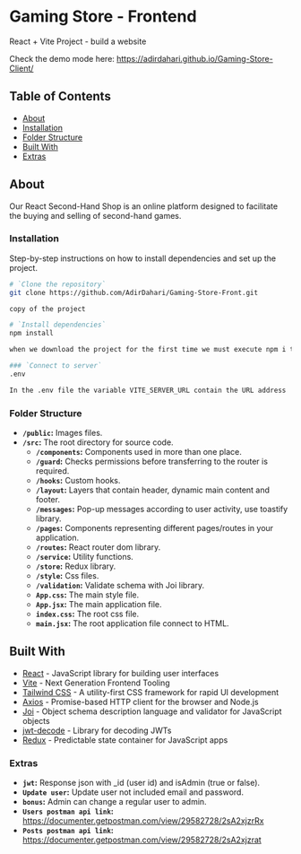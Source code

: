 # Gaming Store - Frontend

React + Vite Project - build a website

Check the demo mode here: https://adirdahari.github.io/Gaming-Store-Client/

## Table of Contents

- [About](#about)
- [Installation](#installation)
- [Folder Structure](#folder-structure)
- [Built With](#built-with)
- [Extras](#extras)

## About

Our React Second-Hand Shop is an online platform designed to facilitate the buying and selling of second-hand games.

### Installation

Step-by-step instructions on how to install dependencies and set up the project.

```bash
# `Clone the repository`
git clone https://github.com/AdirDahari/Gaming-Store-Front.git

copy of the project

# `Install dependencies`
npm install

when we download the project for the first time we must execute npm i to install all dependencies

### `Connect to server`
.env

In the .env file the variable VITE_SERVER_URL contain the URL address
```

### Folder Structure

- **`/public`:** Images files.
- **`/src`:** The root directory for source code.
  - **`/components`:** Components used in more than one place.
  - **`/guard`:** Checks permissions before transferring to the router is required.
  - **`/hooks`:** Custom hooks.
  - **`/layout`:** Layers that contain header, dynamic main content and footer.
  - **`/messages`:** Pop-up messages according to user activity, use toastify library.
  - **`/pages`:** Components representing different pages/routes in your application.
  - **`/routes`:** React router dom library.
  - **`/service`:** Utility functions.
  - **`/store`:** Redux library.
  - **`/style`:** Css files.
  - **`/validation`:** Validate schema with Joi library.
  - **`App.css`:** The main style file.
  - **`App.jsx`:** The main application file.
  - **`index.css`:** The root css file.
  - **`main.jsx`:** The root application file connect to HTML.

## Built With

- [React](https://reactjs.org/) - JavaScript library for building user interfaces
- [Vite](https://vitejs.dev/) - Next Generation Frontend Tooling
- [Tailwind CSS](https://tailwindcss.com/) - A utility-first CSS framework for rapid UI development
- [Axios](https://axios-http.com/) - Promise-based HTTP client for the browser and Node.js
- [Joi](https://joi.dev/) - Object schema description language and validator for JavaScript objects
- [jwt-decode](https://www.npmjs.com/package/jwt-decode) - Library for decoding JWTs
- [Redux](https://redux.js.org/) - Predictable state container for JavaScript apps

### Extras

- **`jwt`:** Response json with \_id (user id) and isAdmin (true or false).
- **`Update user`:** Update user not included email and password.
- **`bonus`:** Admin can change a regular user to admin.
- **`Users postman api link`:** https://documenter.getpostman.com/view/29582728/2sA2xjzrRx
- **`Posts postman api link`:** https://documenter.getpostman.com/view/29582728/2sA2xjzrat
